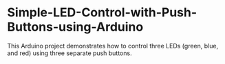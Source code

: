 # Simple-LED-Control-with-Push-Buttons-using-Arduino
This Arduino project demonstrates how to control three LEDs (green, blue, and red) using three separate push buttons.
